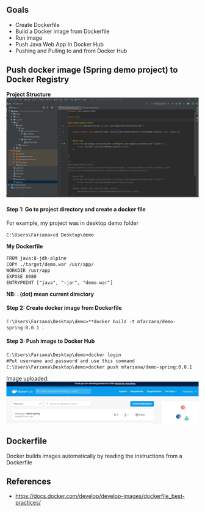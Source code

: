 ## Goals
- Create Dockerfile 
- Build a Docker image from Dockerfile
- Run image
-  Push Java Web App In Docker Hub
- Pushing and Pulling to and from Docker Hub

## Push docker image (Spring demo project) to Docker Registry
**Project Structure** 
![enter image description here](https://github.com/Mfarzana/docker-learning/blob/master/images/demo-structure.jpg)

#### Step 1: Go to project directory and create a docker file 
 For example, my project was in desktop demo folder
  ```
  C:\Users\Farzana>cd Desktop\demo
  ```
  **My  Dockerfile** 
	
	FROM java:8-jdk-alpine
	COPY ./target/demo.war /usr/app/
	WORKDIR /usr/app
	EXPOSE 8080
	ENTRYPOINT ["java", "-jar", "demo.war"]
	
 **NB:  . (dot) mean current directory** 
####  Step 2: Create docker image from Dockerfile
 ```
 C:\Users\Farzana\Desktop\demo>**docker build -t mfarzana/demo-spring:0.0.1 . 
 ```

#### Step 3: Push image to Docker Hub
```
C:\Users\Farzana\Desktop\demo>docker login 
#Put username and password and use this command
C:\Users\Farzana\Desktop\demo>docker push mfarzana/demo-spring:0.0.1
 ```
 Image  uploaded: ![](https://github.com/Mfarzana/docker-learning/blob/master/images/demo-spring-dockerhub.jpg)
  


## Dockerfile
Docker builds images automatically by reading the instructions from a Dockerfile


## References
- https://docs.docker.com/develop/develop-images/dockerfile_best-practices/

<!--stackedit_data:
eyJoaXN0b3J5IjpbMTAzMjExMjc1MywtMTEwMzA3NDY3NywtNz
cxNzA0Mzg4LC0yMDk2MzIyODM2LDEzNzMxMDA2NTYsLTIxMTQx
NDc3MDIsODEyNjg3Mzk2LDc1Njc1NjE5NywtMjA3MzgwMjMxNi
wxMjQ4NDA0OTgzLDYyMzA0MDYzMyw4MTQwOTU5OTYsMTIzODU0
Njc2LC0xMzA1NDAxNzgzLC0zNTY0NDIwMzgsNDIyNTUwMjldfQ
==
-->